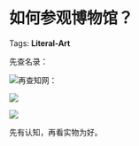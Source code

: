 # 如何参观博物馆？

Tags: **Literal-Art**

先查名录：

![](https://pic2.zhimg.com/50/v2-d17d37254af31698b8a51705b025f8c4_hd.jpg?source=1940ef5c)再查知网：

![](https://pic4.zhimg.com/50/v2-651418845f5e495e02a3fc6151dc458f_hd.jpg?source=1940ef5c)  


![](https://pic4.zhimg.com/50/v2-98ffaa0ef12ae53c81a5ae0f1af3cf9e_hd.jpg?source=1940ef5c)  


先有认知，再看实物为好。



